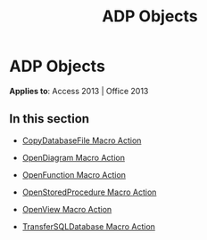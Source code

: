 ﻿---
title: ADP Objects
TOCTitle: ADP Objects
ms:assetid: 0a0a71fe-b1b0-4679-b2e6-0f7422b97983
ms:mtpsurl: https://msdn.microsoft.com/en-us/library/Dn123635(v=office.15)
ms:contentKeyID: 52071277
ms.date: 09/18/2015
mtps_version: v=office.15
---

# ADP Objects


**Applies to**: Access 2013 | Office 2013

## In this section

  - [CopyDatabaseFile Macro Action](copydatabasefile-macro-action.md)

  - [OpenDiagram Macro Action](opendiagram-macro-action.md)

  - [OpenFunction Macro Action](openfunction-macro-action.md)

  - [OpenStoredProcedure Macro Action](openstoredprocedure-macro-action.md)

  - [OpenView Macro Action](openview-macro-action.md)

  - [TransferSQLDatabase Macro Action](transfersqldatabase-macro-action.md)

